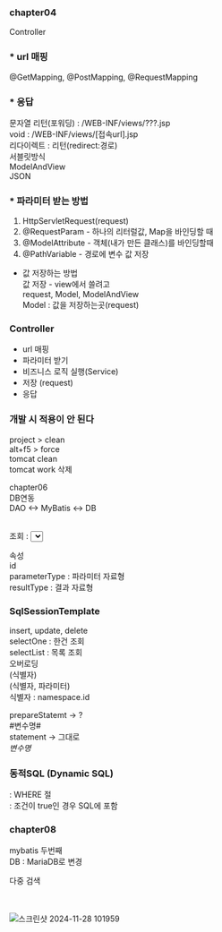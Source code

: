 ### chapter04 <br>
Controller <br>
### * url 매핑 <br>
@GetMapping, @PostMapping, @RequestMapping <br>
 
### * 응답
문자열 리턴(포워딩) : /WEB-INF/views/???.jsp <br>
void : /WEB-INF/views/[접속url].jsp <br>
리다이렉트 : 리턴(redirect:경로) <br>
서블릿방식 <br>
ModelAndView <br>
JSON <br>

### * 파라미터 받는 방법 <br>
1. HttpServletRequest(request) <br>
2. @RequestParam - 하나의 리터럴값, Map을 바인딩할 때 <br>
3. @ModelAttribute - 객체(내가 만든 클래스)를 바인딩할때 <br>
4. @PathVariable - 경로에 변수 값 저장 <br>

* 값 저장하는 방법  <br>
값 저장 - view에서 쓸려고  <br>
request, Model, ModelAndView  <br>
Model : 값을 저장하는곳(request) <br>

### Controller <br>
- url 매핑 <br>
- 파라미터 받기 <br>
- 비즈니스 로직 실행(Service) <br>
- 저장 (request) <br>
- 응답 <br>

### 개발 시 적용이 안 된다 <br>
project > clean <br>
alt+f5 > force <br>
tomcat clean <br>
tomcat work 삭제 <br>

chapter06 <br>
DB연동 <br>
DAO <-> MyBatis  <-> DB <br>

<mapper namespace="매퍼이름"> <br>
조회 : <select> <br>
등록 : <insert> <br>
수정 : <update> <br> 
삭제 : <delete> <br> 
</mapper> <br>

속성 <br>
id <br>
parameterType : 파라미터 자료형 <br>
resultType : 결과 자료형 <br>

### SqlSessionTemplate <br>
insert, update, delete <br>
selectOne : 한건 조회 <br>
selectList : 목록 조회 <br>
오버로딩 <br>
(식별자) <br>
(식별자, 파라미터) <br>
식별자 : namespace.id <br>

prepareStatemt -> ? <br>
#변수명# <br> 
statement -> 그대로 <br>
$변수명$ <br>

### 동적SQL (Dynamic SQL) <br>
<where> : WHERE 절 <br>
<if test="조건"> : 조건이 true인 경우 SQL에 포함 <br>

### chapter08 <br>
mybatis 두번째 <br>
DB : MariaDB로 변경 <br>

<forEach> 다중 검색 <br>
<include> <br>
<resultMap> <br>

![스크린샷 2024-11-28 101959](https://github.com/user-attachments/assets/c93ba565-1a77-4639-a688-4583f2e153bb)
